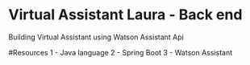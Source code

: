 # Virtual Assistant Laura - Back end
Building Virtual Assistant using Watson Assistant Api

#Resources
1 - Java language
2 - Spring Boot
3 - Watson Assistant
